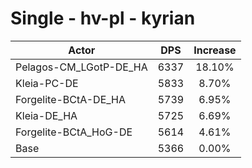 # Single - hv-pl - kyrian
| Actor | DPS | Increase |
|---|:---:|:---:|
|Pelagos-CM_LGotP-DE_HA|6337|18.10%|
|Kleia-PC-DE|5833|8.70%|
|Forgelite-BCtA-DE_HA|5739|6.95%|
|Kleia-DE_HA|5725|6.69%|
|Forgelite-BCtA_HoG-DE|5614|4.61%|
|Base|5366|0.00%|
